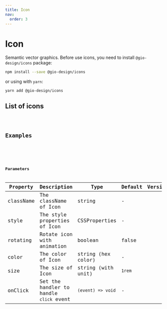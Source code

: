 ```yaml
---
title: Icon
nav:
  order: 3
---
```


# Icon

Semantic vector graphics. Before use icons, you need to install `@gio-design/icons` package:

```bash
npm install --save @gio-design/icons
```

or using with `yarn`:

```bash
yarn add @gio-design/icons
```

## List of icons

<code src="./iconDemos/index.tsx" inline />

## Examples

<code src="./iconDemos/basic.tsx" title="Basic Usage" desc="Import some icon from `@gio-design/icons`. Set icon's color with `color`, rotate icon with `rotating`." />

<code src="./iconDemos/size.tsx" title="Size of Icon" desc="Set icon's size with `size`." />

## Parameters

| Property  | Description                             | Type               | Default | Version |
| --------- | --------------------------------------- | ------------------ | ------- | ------- |
| className | The className of Icon                   | string             | -       |         |
| style     | The style properties of Icon            | CSSProperties      | -       |         |
| rotating  | Rotate icon with animation              | boolean            | false   |         |
| color     | The color of Icon                       | string (hex color) | -       |         |
| size      | The size of Icon                        | string (with unit) | `1rem`  |         |
| onClick   | Set the handler to handle `click` event | `(event) => void`  | -       |         |
